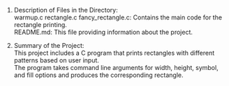 1. Description of Files in the Directory:<br>
warmup.c rectangle.c fancy_rectangle.c: Contains the main code for the rectangle printing.<br>
README.md: This file providing information about the project.<br>


2. Summary of the Project:<br>
This project includes a C program that prints rectangles with different patterns based on user input. <br>
The program takes command line arguments for width, height, symbol, and fill options and produces the corresponding rectangle.<br>

